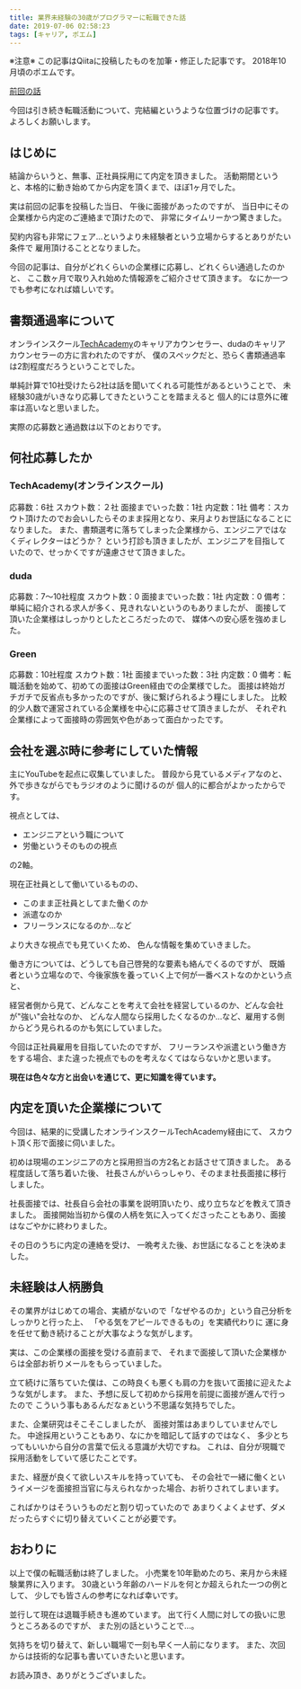 ```yaml
---
title: 業界未経験の30歳がプログラマーに転職できた話
date: 2019-07-06 02:58:23
tags: [キャリア, ポエム]
---
```


※注意※
この記事はQiitaに投稿したものを加筆・修正した記事です。
2018年10月頃のポエムです。

[前回の話](https://www.mb-js.tokyo/2019/07/03/first-post/)

今回は引き続き転職活動について、完結編というような位置づけの記事です。
よろしくお願いします。



## はじめに
結論からいうと、無事、正社員採用にて内定を頂きました。
活動期間というと、本格的に動き始めてから内定を頂くまで、ほぼ1ヶ月でした。


実は前回の記事を投稿した当日、
午後に面接があったのですが、
当日中にその企業様から内定のご連絡まで頂けたので、
非常にタイムリーかつ驚きました。

契約内容も非常にフェア…というより未経験者という立場からするとありがたい条件で
雇用頂けることとなりました。


今回の記事は、自分がどれくらいの企業様に応募し、どれくらい通過したのかと、
ここ数ヶ月で取り入れ始めた情報源をご紹介させて頂きます。
なにか一つでも参考になれば嬉しいです。


## 書類通過率について

オンラインスクール[TechAcademy](https://techacademy.jp/)のキャリアカウンセラー、dudaのキャリアカウンセラーの方に言われたのですが、
僕のスペックだと、恐らく書類通過率は2割程度だろうということでした。


単純計算で10社受けたら2社は話を聞いてくれる可能性があるということで、
未経験30歳がいきなり応募してきたということを踏まえると
個人的には意外に確率は高いなと思いました。

実際の応募数と通過数は以下のとおりです。


## 何社応募したか
### TechAcademy(オンラインスクール)
応募数：6社
スカウト数：２社
面接までいった数：1社
内定数：1社
備考：スカウト頂けたのでお会いしたらそのまま採用となり、来月よりお世話になることになりました。
また、書類選考に落ちてしまった企業様から、エンジニアではなくディレクターはどうか？
という打診も頂きましたが、エンジニアを目指していたので、せっかくですが遠慮させて頂きました。


### duda
応募数：7～10社程度
スカウト数：0
面接までいった数：1社
内定数：0
備考：単純に紹介される求人が多く、見きれないというのもありましたが、
面接して頂いた企業様はしっかりとしたところだったので、
媒体への安心感を強めました。

### Green
応募数：10社程度
スカウト数：1社
面接までいった数：3社
内定数：0
備考：転職活動を始めて、初めての面接はGreen経由での企業様でした。
面接は終始ガチガチで反省点も多かったのですが、後に繋げられるよう糧にしました。
比較的少人数で運営されている企業様を中心に応募させて頂きましたが、
それぞれ企業様によって面接時の雰囲気や色があって面白かったです。



## 会社を選ぶ時に参考にしていた情報
主にYouTubeを起点に収集していました。
普段から見ているメディアなのと、
外で歩きながらでもラジオのように聞けるのが
個人的に都合がよかったからです。

視点としては、

- エンジニアという職について
- 労働というそのものの視点

の2軸。

現在正社員として働いているものの、
- このまま正社員としてまた働くのか
- 派遣なのか
- フリーランスになるのか...など

より大きな視点でも見ていくため、
色んな情報を集めていきました。


働き方については、どうしても自己啓発的な要素も絡んでくるのですが、
既婚者という立場なので、今後家族を養っていく上で何が一番ベストなのかという点と、

経営者側から見て、どんなことを考えて会社を経営しているのか、どんな会社が"強い"会社なのか、
どんな人間なら採用したくなるのか…など、雇用する側からどう見られるのかも気にしていました。

今回は正社員雇用を目指していたのですが、
フリーランスや派遣という働き方をする場合、また違った視点でものを考えなくてはならないかと思います。


**現在は色々な方と出会いを通じて、更に知識を得ています。**

## 内定を頂いた企業様について
今回は、結果的に受講したオンラインスクールTechAcademy経由にて、
スカウト頂く形で面接に伺いました。


初めは現場のエンジニアの方と採用担当の方2名とお話させて頂きました。
ある程度話して落ち着いた後、
社長さんがいらっしゃり、そのまま社長面接に移行しました。

社長面接では、社長自ら会社の事業を説明頂いたり、成り立ちなどを教えて頂きました。
面接開始当初から僕の人柄を気に入ってくださったこともあり、面接はなごやかに終わりました。

その日のうちに内定の連絡を受け、
一晩考えた後、お世話になることを決めました。


## 未経験は人柄勝負
その業界がはじめての場合、実績がないので「なぜやるのか」という自己分析をしっかりと行った上、
「やる気をアピールできるもの」を実績代わりに
運に身を任せて動き続けることが大事なような気がします。


実は、この企業様の面接を受ける直前まで、
それまで面接して頂いた企業様からは全部お祈りメールをもらっていました。

立て続けに落ちていた僕は、この時良くも悪くも肩の力を抜いて面接に迎えたような気がします。
また、予想に反して初めから採用を前提に面接が進んで行ったので
こういう事もあるんだなぁという不思議な気持ちでした。


また、企業研究はそこそこしましたが、
面接対策はあまりしていませんでした。
中途採用ということもあり、なにかを暗記して話すのではなく、
多少とちってもいいから自分の言葉で伝える意識が大切ですね。
これは、自分が現職で採用活動をしていて感じたことです。

また、経歴が良くて欲しいスキルを持っていても、
その会社で一緒に働くというイメージを面接担当官に与えられなかった場合、お祈りされてしまいます。

こればかりはそういうものだと割り切っていたので
あまりくよくよせず、ダメだったらすぐに切り替えていくことが必要です。


## おわりに
以上で僕の転職活動は終了しました。
小売業を10年勤めたのち、来月から未経験業界に入ります。
30歳という年齢のハードルを何とか超えられた一つの例として、
少しでも皆さんの参考になれば幸いです。


並行して現在は退職手続きも進めています。
出て行く人間に対しての扱いに思うところあるのですが、
また別の話ということで…。

気持ちを切り替えて、新しい職場で一刻も早く一人前になります。
また、次回からは技術的な記事も書いていきたいと思います。

お読み頂き、ありがとうございました。